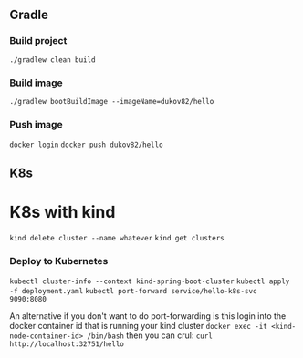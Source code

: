 ## Gradle
### Build project
`./gradlew clean build`

### Build image
`./gradlew bootBuildImage --imageName=dukov82/hello`

### Push image
`docker login`
`docker push dukov82/hello`


## K8s
# K8s with kind
`kind delete cluster --name whatever`
`kind get clusters`

### Deploy to Kubernetes
`kubectl cluster-info --context kind-spring-boot-cluster`
`kubectl apply -f deployment.yaml`
`kubectl port-forward service/hello-k8s-svc 9090:8080`

An alternative if you don't want to do port-forwarding is this
login into the docker container id that is running your kind cluster
`docker exec -it <kind-node-container-id> /bin/bash`
then you can crul:
`curl http://localhost:32751/hello`


